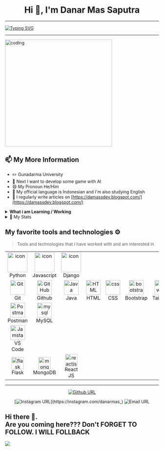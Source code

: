 <h1 align="center">Hi 👋, I'm Danar Mas Saputra</h1> 
<hr/>

[![Typing SVG](https://readme-typing-svg.demolab.com?font=Fira+Code&weight=500&size=30&duration=2000&pause=200&color=F79F4B&multiline=true&random=false&width=436&height=91&lines=Assalamualaikum+%F0%9F%99%8F;%22Keep+Moving+and+Learn%22)](https://git.io/typing-svg)

<hr/>
<img src="https://user-images.githubusercontent.com/69011963/137184767-79a13ec7-1bb3-4341-a6da-3a149c9c159a.gif" width="350"  alt="coding"  />

## 📫 My More Information

- ✏️ Gunadarma University
- 🤖 Next I want to develop some game with AI
- 😄 My Pronoun He/Him
- 💬 My official language is Indonesian and I'm also studying English
- 📝 I regularly write articles on [https://damassdev.blogspot.com/](https://damassdev.blogspot.com/)

 <details>
 <summary><strong>What i am Learning / Working</strong></summary>
    - 🌐 Web Developer ( MySQL, React JS, Etc) <br>
    - 📱 Mobile Developer (Java) <br>
    - ♾️ Arduino  <br>
    - 🚀 Game Developer (Unity)
</details>
<details>

<summary>📃 My Stats</summary>

![Top Langs](https://github-readme-stats.vercel.app/api/top-langs/?username=damassdev&layout=compact&theme=tokyonight&bg_color=0d1117&title_color=fb8c00&text_color=ffffff&langs_count=10&border_color=0d1117)

<p style="display:flex;">

 <img src="https://github-readme-stats.vercel.app/api?username=damassdev&show_icons=true&theme=tokyonight&bg_color=0d1117&title_color=fb8c00&text_color=ffffff&langs_count=10&border_color=0d1117" width="49%">

 <img src="https://github-readme-streak-stats.herokuapp.com/?user=damassdev&theme=dark&bg_color=0d1117" width="49%">

 </p>

![](https://activity-graph.herokuapp.com/graph?username=damassdev&theme=gotham)

</details>

## My favorite tools and technologies ⚙️

> Tools and technologies that I have worked with and am interested in

<table align="center">

  <tr>
    <td align="center" width="96">
      <a href="#macropower-tech">
        <img src="https://techstack-generator.vercel.app/python-icon.svg" alt="icon" width="65" height="65" />
      </a>
      <br>Python
    </td>
    <td align="center" width="96">
        <img src="https://techstack-generator.vercel.app/js-icon.svg" alt="icon" width="65" height="65" />
      <br>Javascript
    </td>
    <td align="center" width="96">
        <img src="https://techstack-generator.vercel.app/django-icon.svg" alt="icon" width="65" height="65" />
      <br>Django
    </td>
</tr>

<tr>
    <td align="center" width="96">
      <a href="#git" >
        <img src="https://upload.wikimedia.org/wikipedia/commons/thumb/3/3f/Git_icon.svg/1200px-Git_icon.svg.png" width="48" height="48" alt="Git" />
      </a>
      <br>Git
    </td>
    <td align="center" width="96">
        <img src="https://user-images.githubusercontent.com/25181517/192108374-8da61ba1-99ec-41d7-80b8-fb2f7c0a4948.png" width="48" height="48" alt="GitHub" />
      <br>Github
    </td>
    <td align="center"  width="96">
        <img src="https://techstack-generator.vercel.app/java-icon.svg" width="48" height="48" alt="Java" />
      <br>Java
    </td>
    <td align="center"  width="96">
        <img src="https://skillicons.dev/icons?i=html" width="48" height="48" alt="HTML" />
      <br>HTML
    </td>
    <td align="center" width="96">
        <img src="https://skillicons.dev/icons?i=css" width="48" height="48" alt="css" />
      <br>CSS
    </td>
    <td align="center"  width="96">
        <img src="https://skillicons.dev/icons?i=bootstrap" width="48" height="48" alt="bootstrap" />
      <br>Bootstrap
    </td>
    <td align="center" width="96">
        <img src="https://skillicons.dev/icons?i=tailwind" width="48" height="48" alt="tailwind" />
      <br>Tailwind
    </td>
</tr>
<tr>
        <td align="center" width="96">
        <img src="https://user-images.githubusercontent.com/25181517/192109061-e138ca71-337c-4019-8d42-4792fdaa7128.png" width="48" height="48" alt="Postman" />
      <br>Postman
    <td align="center" width="96">
        <img src="https://skillicons.dev/icons?i=mysql" width="48" height="48" alt="mysql" />
      <br>MySQL
    </td>
 </tr>
<tr>
      <td align="center"  width="96">
      <a href="#vscode">
        <img src="https://upload.wikimedia.org/wikipedia/commons/9/9a/Visual_Studio_Code_1.35_icon.svg" width="48" height="48" alt="Jamstack" />
      </a>
      <br>VS Code
  </tr>

 <tr>
   <td align="center"  width="96">
     <a href="#flask" target="_blank"> <img src="https://skillicons.dev/icons?i=flask" alt="flask" width="40" height="40"/> </a>
      <br>Flask
    </td>
  <td align="center"  width="96">
     <a href="#mongodb" target="_blank"> <img src="https://skillicons.dev/icons?i=mongodb" alt="mongodb" width="40" height="40"/> </a>
      <br>MongoDB
    </td>
    <td align="center"  width="96">
     <a href="#reactjs" target="_blank"> <img src="https://skillicons.dev/icons?i=react" alt="reactjs" width="40" height="40"/> </a>
      <br>React JS
    </td>
 </tr>

</table>

<hr/>
<div align="center">
 
 [![Github URL](https://img.shields.io/twitter/url?color=24292e&label=damassdev&logo=github&style=flat-square&url=https://github.com/damassdev)](https://github.com/damassdev)
<!--[![Linkedin URL](https://img.shields.io/twitter/url?color=0072b1&label=Muhammad+Raqwan+Kauthar&logo=linkedin&style=flat-square&url=https://www.linkedin.com/in/muhammad-raqwan-kauthar-5427b221a/)](https://error-5427b221a/) -->
[![Instagram URL](https://img.shields.io/twitter/url?color=e4405f&label=danarmas_&logo=instagram&style=flat-square&url=https://instagram.com/danarmas_)](https://instagram.com/danarmas_)
![Email URL](https://img.shields.io/twitter/url?color=ea4335&label=damassdev@gmail.com&logo=gmail&style=flat-square&url=https%3A%2F%2Fgmail.com)


</div>

## Hi there 👋. <br />Are you coming here??? Don't FORGET TO FOLLOW. I WILL FOLLBACK
![](https://komarev.com/ghpvc/?username=damassdev)
